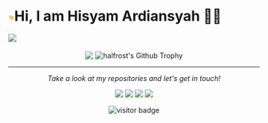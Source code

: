 # <img src="https://raw.githubusercontent.com/ABSphreak/ABSphreak/master/gifs/Hi.gif" width="12px" align="center">Hi, I am Hisyam Ardiansyah 👨‍💻

![](https://github.com/halfrost/halfrost/blob/master/icons/header_.png)


<p align="center">
<img align="center" src="https://github-readme-stats.vercel.app/api/top-langs/?username=0xSyam&hide_langs_below=1&theme=radical&line_height=27&layout=compact" />
<img align="center" src="https://github-profile-trophy.vercel.app/?username=0xSyam&column=7&theme=dracula" alt="halfrost's Github Trophy" />
</p>

</details>
  
<hr>
<p align="center">
  <i>Take a look at my repositories and let's get in touch!</i>

<p align="center">
<a href= "https://github.com/0xSyam"><img src="https://img.icons8.com/material-outlined/27/000000/ball-point-pen.png"/></a>
<a href= "https://github.com/0xSyam"><img src="https://img.icons8.com/material-outlined/30/000000/linkedin.png"/></a>
<a href= "https://github.com/0xSyam"><img src="https://img.icons8.com/material-outlined/30/000000/twitter.png"/></a>
<a href= "https://github.com/0xSyam"><img src="https://img.icons8.com/material-outlined/27/000000/geography.png"/></a>
</p>

<p  align="center">

<img src="https://visitor-badge.laobi.icu/badge?page_id=0xSyam.0xSyam" alt="visitor badge"/>       
</p>

</p>
  

